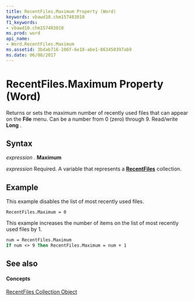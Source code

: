 ```yaml
---
title: RecentFiles.Maximum Property (Word)
keywords: vbawd10.chm157483010
f1_keywords:
- vbawd10.chm157483010
ms.prod: word
api_name:
- Word.RecentFiles.Maximum
ms.assetid: 3bdab716-106f-6e18-abe1-863450397ab9
ms.date: 06/08/2017
---
```



# RecentFiles.Maximum Property (Word)

Returns or sets the maximum number of recently used files that can appear on the **File** menu. Can be a number from 0 (zero) through 9. Read/write **Long** .


## Syntax

 _expression_ . **Maximum**

 _expression_ Required. A variable that represents a **[RecentFiles](recentfiles-object-word.md)** collection.


## Example

This example disables the list of most recently used files.


```
RecentFiles.Maximum = 0
```

This example increases the number of items on the list of most recently used files by 1.




```vb
num = RecentFiles.Maximum 
If num <> 9 Then RecentFiles.Maximum = num + 1
```


## See also


#### Concepts


[RecentFiles Collection Object](recentfiles-object-word.md)


